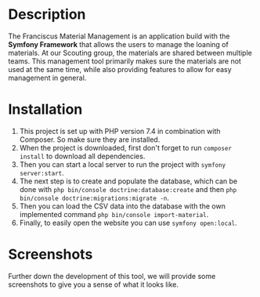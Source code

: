 # Description

The Franciscus Material Management is an application build with the <strong>Symfony Framework</strong> that allows the users to manage the loaning of materials. At our Scouting group, the materials are shared between multiple teams. This management tool primarily makes sure the materials are not used at the same time, while also providing features to allow for easy management in general.  

# Installation

1. This project is set up with PHP version 7.4 in combination with Composer. So make sure they are installed.
1. When the project is downloaded, first don't forget to run `composer install` to download all dependencies.
1. Then you can start a local server to run the project with `symfony server:start`.
1. The next step is to create and populate the database, which can be done with `php bin/console doctrine:database:create` and then `php bin/console doctrine:migrations:migrate -n`.
1. Then you can load the CSV data into the database with the own implemented command `php bin/console import-material`.
1. Finally, to easily open the website you can use `symfony open:local`. 

# Screenshots

Further down the development of this tool, we will provide some screenshots to give you a sense of what it looks like.
